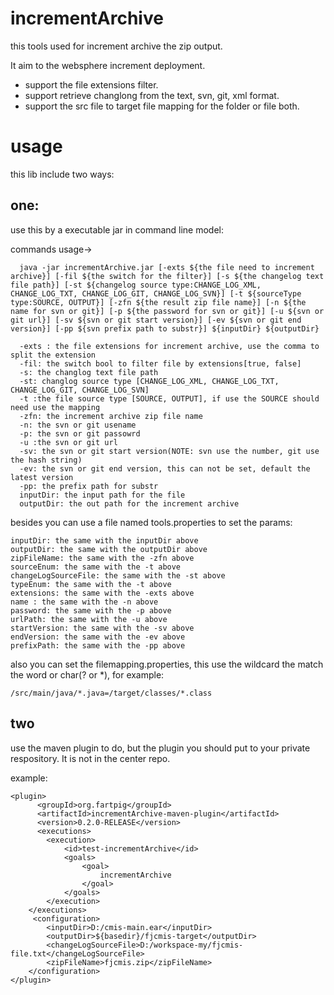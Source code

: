 # incrementArchive

this tools used for increment archive the zip output.

It aim to  the websphere increment deployment.    
* support the file extensions filter.  
* support retrieve changlong from the text, svn, git, xml format.   
* support the src file to target file mapping for the folder or file both. 

# usage

this lib include two ways:

## one:
use this by a executable jar in command line model:

commands usage->

	  java -jar incrementArchive.jar [-exts ${the file need to increment archive}] [-fil ${the switch for the filter}] [-s ${the changelog text file path}] [-st ${changelog source type:CHANGE_LOG_XML, CHANGE_LOG_TXT, CHANGE_LOG_GIT, CHANGE_LOG_SVN}] [-t ${sourceType type:SOURCE, OUTPUT}] [-zfn ${the result zip file name}] [-n ${the name for svn or git}] [-p ${the password for svn or git}] [-u ${svn or git url}] [-sv ${svn or git start version}] [-ev ${svn or git end version}] [-pp ${svn prefix path to substr}] ${inputDir} ${outputDir}
	
	  -exts : the file extensions for increment archive, use the comma to split the extension  
	  -fil: the switch bool to filter file by extensions[true, false]  
	  -s: the changlog text file path  
	  -st: changlog source type [CHANGE_LOG_XML, CHANGE_LOG_TXT, CHANGE_LOG_GIT, CHANGE_LOG_SVN]   
	  -t :the file source type [SOURCE, OUTPUT], if use the SOURCE should need use the mapping  
	  -zfn: the increment archive zip file name  
	  -n: the svn or git usename
	  -p: the svn or git passowrd
	  -u :the svn or git url
	  -sv: the svn or git start version(NOTE: svn use the number, git use the hash string)  
	  -ev: the svn or git end version, this can not be set, default the latest version
	  -pp: the prefix path for substr
	  inputDir: the input path for the file
	  outputDir: the out path for the increment archive

besides you can use a file named tools.properties to set the params:

	inputDir: the same with the inputDir above
	outputDir: the same with the outputDir above
	zipFileName: the same with the -zfn above
	sourceEnum: the same with the -t above
	changeLogSourceFile: the same with the -st above
	typeEnum: the same with the -t above
	extensions: the same with the -exts above
	name : the same with the -n above
	password: the same with the -p above
	urlPath: the same with the -u above
	startVersion: the same with the -sv above
	endVersion: the same with the -ev above
	prefixPath: the same with the -pp above  

also you can set the filemapping.properties, this use the wildcard the match the word or char(? or *), for example:  

	/src/main/java/*.java=/target/classes/*.class

    
## two
use the maven plugin to do, but the plugin you should put to your private respository. It is not in the center repo.

example:

	<plugin>
          <groupId>org.fartpig</groupId>
          <artifactId>incrementArchive-maven-plugin</artifactId>
          <version>0.2.0-RELEASE</version>
          <executions>
			<execution>
				<id>test-incrementArchive</id>
				<goals>
					<goal>
						incrementArchive
					</goal>
				</goals>
			</execution>
		</executions>
         <configuration>
			<inputDir>D:/cmis-main.ear</inputDir>
			<outputDir>${basedir}/fjcmis-target</outputDir>
			<changeLogSourceFile>D:/workspace-my/fjcmis-file.txt</changeLogSourceFile>
			<zipFileName>fjcmis.zip</zipFileName>
		</configuration>
	</plugin>
